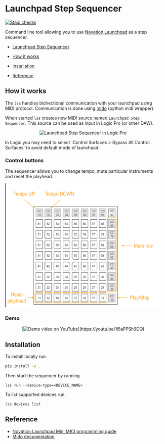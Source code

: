 # Launchpad Step Sequencer
[![Staic checks](https://github.com/turbaszek/lss/actions/workflows/ci.yaml/badge.svg?branch=main)](https://github.com/turbaszek/lss/actions/workflows/ci.yaml)

Command line tool allowing you to use
[Novation Launchpad](https://novationmusic.com/en/launch/launchpad-mini)
as a step sequencer.

<!-- START doctoc generated TOC please keep comment here to allow auto update -->
<!-- DON'T EDIT THIS SECTION, INSTEAD RE-RUN doctoc TO UPDATE -->
- [Launchpad Step Sequencer](#launchpad-step-sequencer)

- [How it works](#how-it-works)
- [Installation](#installation)
- [Reference](#reference)

<!-- END doctoc generated TOC please keep comment here to allow auto update -->

## How it works

The `lss` handles bidirectional communication with your launchpad using MiDI protocol.
Communication is done using [mido](https://mido.readthedocs.io) (python midi wrapper).

When started `lss` creates new MiDI source named `Launchpad Step Sequencer`. This source
can be used as input in Logic Pro (or other DAW).

<p align="center"><img src="images/lss_input.png" height="100" alt="Launchpad Step Sequencer in Logic Pro"></p>
In Logic you may need to select
`Control Surfaces > Bypass All Control Surfaces` to avoid default mode of launchpad.

### Control buttons
The sequencer allows you to change tempo, mute particular instruments and reset the playhead.
<p align="center"><img src="images/lss_function_map.png" height="400" alt="Launchpad Step Sequencer in Logic Pro"></p>

### Demo
<p align="center">[<img src="images/lss_demo.png" height="400" alt="Demo video on YouTube">](https://youtu.be/1i5aPPSh9DQ)</p>

## Installation

To install locally run:
```sh
pip install -e .
```

Then start the sequencer by running
```
lss run --device-type=<DEVICE_NAME>
```
To list supported devices run:
```
lss devices list
```

## Reference

- [Novation Launchpad Mini MK3 programming guide](https://www.djshop.gr/Attachment/DownloadFile?downloadId=10737)
- [Mido documentation](https://mido.readthedocs.io)
